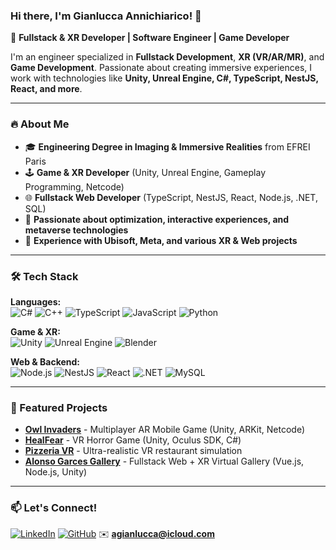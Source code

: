 ### Hi there, I'm Gianlucca Annichiarico! 👋

🚀 **Fullstack & XR Developer | Software Engineer | Game Developer**

I'm an engineer specialized in **Fullstack Development**, **XR (VR/AR/MR)**, and **Game Development**. Passionate about creating immersive experiences, I work with technologies like **Unity, Unreal Engine, C#, TypeScript, NestJS, React, and more**.

---

### 🔥 About Me
- 🎓 **Engineering Degree in Imaging & Immersive Realities** from EFREI Paris
- 🕹️ **Game & XR Developer** (Unity, Unreal Engine, Gameplay Programming, Netcode)
- 🌐 **Fullstack Web Developer** (TypeScript, NestJS, React, Node.js, .NET, SQL)
- 🎯 **Passionate about optimization, interactive experiences, and metaverse technologies**
- 🚀 **Experience with Ubisoft, Meta, and various XR & Web projects**

---

### 🛠️ Tech Stack

**Languages:**  
![C#](https://img.shields.io/badge/-C%23-239120?style=flat-square&logo=c-sharp&logoColor=white)
![C++](https://img.shields.io/badge/-C%2B%2B-00599C?style=flat-square&logo=c%2B%2B&logoColor=white)
![TypeScript](https://img.shields.io/badge/-TypeScript-007ACC?style=flat-square&logo=typescript&logoColor=white)
![JavaScript](https://img.shields.io/badge/-JavaScript-F7DF1E?style=flat-square&logo=javascript&logoColor=black)
![Python](https://img.shields.io/badge/-Python-3776AB?style=flat-square&logo=python&logoColor=white)

**Game & XR:**  
![Unity](https://img.shields.io/badge/-Unity-000000?style=flat-square&logo=unity&logoColor=white)
![Unreal Engine](https://img.shields.io/badge/-Unreal%20Engine-313131?style=flat-square&logo=unreal-engine&logoColor=white)
![Blender](https://img.shields.io/badge/-Blender-F5792A?style=flat-square&logo=blender&logoColor=white)

**Web & Backend:**  
![Node.js](https://img.shields.io/badge/-Node.js-339933?style=flat-square&logo=node.js&logoColor=white)
![NestJS](https://img.shields.io/badge/-NestJS-E0234E?style=flat-square&logo=nestjs&logoColor=white)
![React](https://img.shields.io/badge/-React-61DAFB?style=flat-square&logo=react&logoColor=black)
![.NET](https://img.shields.io/badge/-.NET-512BD4?style=flat-square&logo=dotnet&logoColor=white)
![MySQL](https://img.shields.io/badge/-MySQL-4479A1?style=flat-square&logo=mysql&logoColor=white)

---

### 📌 Featured Projects

- **[Owl Invaders](https://github.com/Gintyo/owl-invaders)** - Multiplayer AR Mobile Game (Unity, ARKit, Netcode)
- **[HealFear](https://github.com/Gintyo/healfear)** - VR Horror Game (Unity, Oculus SDK, C#)
- **[Pizzeria VR](https://github.com/Gintyo/pizzeria-vr)** - Ultra-realistic VR restaurant simulation
- **[Alonso Garces Gallery](https://github.com/Gintyo/gallery-xr)** - Fullstack Web + XR Virtual Gallery (Vue.js, Node.js, Unity)

---

### 📫 Let's Connect!

[![LinkedIn](https://img.shields.io/badge/-LinkedIn-0077B5?style=flat-square&logo=linkedin&logoColor=white)](https://www.linkedin.com/in/gianlucca-annichiarico)
[![GitHub](https://img.shields.io/badge/-GitHub-181717?style=flat-square&logo=github&logoColor=white)](https://github.com/Gintyo)
✉️ **agianlucca@icloud.com**
